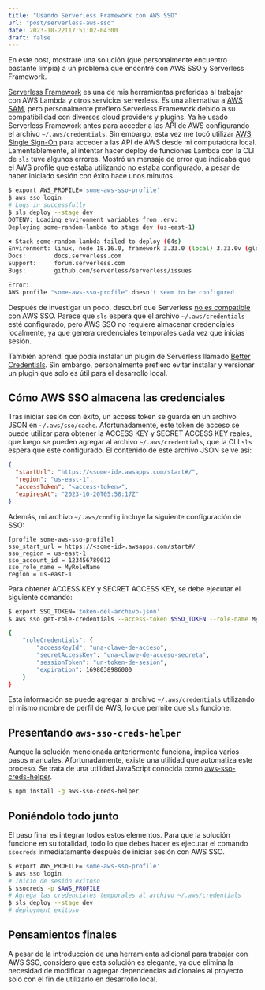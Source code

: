 ```yaml
---
title: "Usando Serverless Framework con AWS SSO"
url: "post/serverless-aws-sso"
date: 2023-10-22T17:51:02-04:00
draft: false
---
```


En este post, mostraré una solución (que personalmente encuentro bastante limpia) a un problema que encontré con AWS SSO y Serverless Framework.


[Serverless Framework](https://www.serverless.com/framework/docs) es una de mis herramientas preferidas al trabajar con AWS Lambda y otros servicios serverless. Es una alternativa a [AWS SAM](https://aws.amazon.com/serverless/sam/), pero personalmente prefiero Serverless Framework debido a su compatibilidad con diversos cloud providers y plugins. Ya he usado Serverless Framework antes para acceder a las API de AWS configurando el archivo `~/.aws/credentials`. Sin embargo, esta vez me tocó utilizar [AWS Single Sign-On](https://aws.amazon.com/what-is/sso/) para acceder a las API de AWS desde mi computadora local. Lamentablemente, al intentar hacer deploy de funciones Lambda con la CLI de `sls` tuve algunos errores. Mostró un mensaje de error que indicaba que el AWS profile que estaba utilizando no estaba configurado, a pesar de haber iniciado sesión con éxito hace unos minutos.

```sh
$ export AWS_PROFILE='some-aws-sso-profile'
$ aws sso login
# Logs in successfully
$ sls deploy --stage dev
DOTENV: Loading environment variables from .env:
Deploying some-random-lambda to stage dev (us-east-1)

✖ Stack some-random-lambda failed to deploy (64s)
Environment: linux, node 18.16.0, framework 3.33.0 (local) 3.33.0v (global), plugin 6.2.3, SDK 4.3.2
Docs:        docs.serverless.com
Support:     forum.serverless.com
Bugs:        github.com/serverless/serverless/issues

Error:
AWS profile "some-aws-sso-profile" doesn't seem to be configured
```

Después de investigar un poco, descubrí que Serverless [no es compatible](https://github.com/serverless/serverless/issues/7567) con AWS SSO. Parece que `sls` espera que el archivo `~/.aws/credentials` esté configurado, pero AWS SSO no requiere almacenar credenciales localmente, ya que genera credenciales temporales cada vez que inicias sesión.

También aprendí que podía instalar un plugin de Serverless llamado [Better Credentials](https://www.npmjs.com/package/serverless-better-credentials). Sin embargo, personalmente prefiero evitar instalar y versionar un plugin que solo es útil para el desarrollo local.

## Cómo AWS SSO almacena las credenciales
Tras iniciar sesión con éxito, un access token se guarda en un archivo JSON en `~/.aws/sso/cache`. Afortunadamente, este token de acceso se puede utilizar para obtener la ACCESS KEY y SECRET ACCESS KEY reales, que luego se pueden agregar al archivo `~/.aws/credentials`, que la CLI `sls` espera que este configurado. El contenido de este archivo JSON se ve así:

```json
{
  "startUrl": "https://<some-id>.awsapps.com/start#/",
  "region": "us-east-1",
  "accessToken": "<access-token>",
  "expiresAt": "2023-10-20T05:58:17Z"
}
```

Además, mi archivo `~/.aws/config` incluye la siguiente configuración de SSO:

```
[profile some-aws-sso-profile]
sso_start_url = https://<some-id>.awsapps.com/start#/
sso_region = us-east-1
sso_account_id = 123456789012
sso_role_name = MyRoleName
region = us-east-1
```

Para obtener ACCESS KEY y SECRET ACCESS KEY, se debe ejecutar el siguiente comando:

```sh
$ export SSO_TOKEN='token-del-archivo-json'
$ aws sso get-role-credentials --access-token $SSO_TOKEN --role-name MyRoleName --account-id 123456789012

{
    "roleCredentials": {
        "accessKeyId": "una-clave-de-acceso",
        "secretAccessKey": "una-clave-de-acceso-secreta",
        "sessionToken": "un-token-de-sesión",
        "expiration": 1698038986000
    }
}
```

Esta información se puede agregar al archivo `~/.aws/credentials` utilizando el mismo nombre de perfil de AWS, lo que permite que `sls` funcione.

## Presentando `aws-sso-creds-helper`
Aunque la solución mencionada anteriormente funciona, implica varios pasos manuales. Afortunadamente, existe una utilidad que automatiza este proceso. Se trata de una utilidad JavaScript conocida como [aws-sso-creds-helper](https://www.npmjs.com/package/aws-sso-creds-helper).

```sh
$ npm install -g aws-sso-creds-helper
```

## Poniéndolo todo junto
El paso final es integrar todos estos elementos. Para que la solución funcione en su totalidad, todo lo que debes hacer es ejecutar el comando `ssocreds` inmediatamente después de iniciar sesión con AWS SSO.

```sh
$ export AWS_PROFILE='some-aws-sso-profile'
$ aws sso login
# Inicio de sesión exitoso
$ ssocreds -p $AWS_PROFILE
# Agrega las credenciales temporales al archivo ~/.aws/credentials
$ sls deploy --stage dev
# deployment exitoso
```

## Pensamientos finales
A pesar de la introducción de una herramienta adicional para trabajar con AWS SSO, considero que esta solución es elegante, ya que elimina la necesidad de modificar o agregar dependencias adicionales al proyecto solo con el fin de utilizarlo en desarrollo local.
